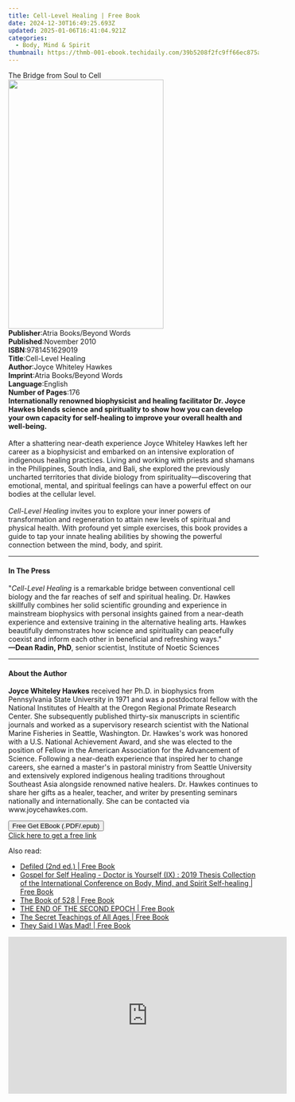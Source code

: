 ```yaml
---
title: Cell-Level Healing | Free Book
date: 2024-12-30T16:49:25.693Z
updated: 2025-01-06T16:41:04.921Z
categories:
  - Body, Mind & Spirit
thumbnail: https://thmb-001-ebook.techidaily.com/39b5208f2fc9ff66ec875a7596158f035a88699eea1ddf8e14c446e2f7fa1462.jpg
---
```

<main id="book-container">
  <div class="flex flex-col">
    <div class="book-brief flex-1 py-6 px-4 sm:p-6 md:py-10 md:px-8">
      <!-- brief-->
      <div class="book-brief-main">The Bridge from Soul to Cell</div>
    </div>
    <div
      class="book-meta-info flex-1 grid gap-4 col-start-1 col-end-3 row-start-1 sm:mb-6 sm:grid-cols-4 lg:gap-6 lg:col-start-2 lg:row-end-6 lg:row-span-6 lg:mb-0"
    >
      <div
        class="book-meta-info-left place-content-center mt-4 p-4 text-sm leading-6 col-start-2 col-span-2 dark:text-slate-400"
      >
        <img
          class="w-full h-500 object-cover rounded-lg sm:h-255 sm:col-span-2 lg:col-span-full"
          src="https://img-001-ebook.techidaily.com/f5a2627a32beea68cb852d5bfa266554a1a63f4bcb0341df735c08312a9f1ec0.jpg"
          alt=""
          width="312"
          height="500"
        />
      </div>
      <div
        class="book-meta-info-right mt-2 col-start-1 row-start-2 col-span-3 self-center"
      >
        <!-- meta data  -->
        <div class="flex flex-col px-4 md:px-8">
          <div class="flex-1">
            <strong>Publisher</strong>:<span class="px-2"
              >Atria Books/Beyond Words</span
            >
          </div>
          <div class="flex-1">
            <strong>Published</strong>:<span class="px-2">November 2010</span>
          </div>
          <div class="flex-1">
            <strong>ISBN</strong>:<span class="px-2">9781451629019</span>
          </div>
          <div class="flex-1">
            <strong>Title</strong>:<span class="px-2">Cell-Level Healing</span>
          </div>
          <div class="flex-1">
            <strong>Author</strong>:<span class="px-2"
              >Joyce Whiteley Hawkes</span
            >
          </div>
          <div class="flex-1">
            <strong>Imprint</strong>:<span class="px-2"
              >Atria Books/Beyond Words</span
            >
          </div>
          <div class="flex-1">
            <strong>Language</strong>:<span class="px-2">English</span>
          </div>
          <div class="flex-1">
            <strong>Number of Pages</strong>:<span class="px-2">176</span>
          </div>
        </div>
      </div>
    </div>
    <div class="book-description flex-1 py-6 px-4 sm:p-6 md:py-10 md:px-8">
      <div class="book-description-main">
        <div accordion-content="" id="description">
          <b
            >Internationally renowned biophysicist and healing facilitator Dr.
            Joyce Hawkes blends science and spirituality to show how you can
            develop your own capacity for self-healing to improve your overall
            health and well-being.</b
          ><br /><br />After a shattering near-death experience Joyce Whiteley
          Hawkes left her career as a biophysicist and embarked on an intensive
          exploration of indigenous healing practices. Living and working with
          priests and shamans in the Philippines, South India, and Bali, she
          explored the previously uncharted territories that divide biology from
          spirituality—discovering that emotional, mental, and spiritual
          feelings can have a powerful effect on our bodies at the cellular
          level.<br />
          <br /><i>Cell-Level Healing</i> invites you to explore your inner
          powers of transformation and regeneration to attain new levels of
          spiritual and physical health. With profound yet simple exercises,
          this book provides a guide to tap your innate healing abilities by
          showing the powerful connection between the mind, body, and spirit.
        </div>
        <div class="accordion-fader"></div>
      </div>
    </div>
    <div class="book-excerpts flex-1 py-6 px-4 sm:p-6 md:py-10 md:px-8">
      <!-- excerpts-->
      <div class="book-excerpts-main">
        <hr />
        <h4 class="placeholder placeholder-heading">
          <span>In The Press</span>
        </h4>
        <p>
          "<i>Cell-Level Healing</i> is a remarkable bridge between conventional
          cell biology and the far reaches of self and spiritual healing. Dr.
          Hawkes skillfully combines her solid scientific grounding and
          experience in mainstream biophysics with personal insights gained from
          a near-death experience and extensive training in the alternative
          healing arts. Hawkes beautifully demonstrates how science and
          spirituality can peacefully coexist and inform each other in
          beneficial and refreshing ways."<br /><b>—Dean Radin, PhD</b>, senior
          scientist, Institute of Noetic Sciences
        </p>
      </div>
    </div>
    <div class="book-about-author flex-1 py-6 px-4 sm:p-6 md:py-10 md:px-8">
      <!-- about author-->
      <div class="book-main-author-main">
        <hr />
        <h4 class="placeholder placeholder-heading">
          <span>About the Author</span>
        </h4>
        <p>
          <b>Joyce Whiteley Hawkes</b> received her Ph.D. in biophysics from
          Pennsylvania State University in 1971 and was a postdoctoral fellow
          with the National Institutes of Health at the Oregon Regional Primate
          Research Center. She subsequently published thirty-six manuscripts in
          scientific journals and worked as a supervisory research scientist
          with the National Marine Fisheries in Seattle, Washington. Dr.
          Hawkes's work was honored with a U.S. National Achievement Award, and
          she was elected to the position of Fellow in the American Association
          for the Advancement of Science. Following a near-death experience that
          inspired her to change careers, she earned a master's in pastoral
          ministry from Seattle University and extensively explored indigenous
          healing traditions throughout Southeast Asia alongside renowned native
          healers. Dr. Hawkes continues to share her gifts as a healer, teacher,
          and writer by presenting seminars nationally and internationally. She
          can be contacted via <span>www.joycehawkes.com</span>.
        </p>
      </div>
    </div>
    <div class="book-free-get flex-1 py-6 px-4 sm:p-6 md:py-10 md:px-8">
      <button
        id="btn-free-get"
        class="bg-blue-500 hover:bg-blue-700 text-white font-bold py-2 px-4 rounded"
      >
        Free Get EBook (.PDF/.epub)
      </button>
      <div id="countdown-display" class="px-2 text-lg mt-2"></div>
      <a
        id="free-link"
        class="hidden bg-blue-500 hover:bg-blue-700 text-white font-bold py-2 px-4 rounded"
        href="https://www.ebooks.com/en-us/book/599110/cell-level-healing/joyce-whiteley-hawkes/"
        target="_blank"
        >Click here to get a free link</a
      >
    </div>
    <script>
      let countdownTime = 0;
      let countdownInterval = null;
      document
        .getElementById('btn-free-get')
        .addEventListener('click', startCountdown);
      function startCountdown() {
        countdownTime = new Date().getTime() + 60000 * 3;
        countdownInterval = setInterval(updateCountdown, 1000);
        document.getElementById('btn-free-get').disabled = true;
        document
          .getElementById('btn-free-get')
          .classList.add('bg-gray-500', 'cursor-not-allowed');
      }
      function updateCountdown() {
        let currentTime = new Date().getTime();
        let timeLeft = countdownTime - currentTime;
        let secondsLeft = Math.floor(timeLeft / 1000);
        document.getElementById('countdown-display').innerHTML =
          `Remaining time: ${secondsLeft} seconds.`;
        if (secondsLeft <= 0) {
          clearInterval(countdownInterval);
          document.getElementById('btn-free-get').classList.add('hidden');
          document.getElementById('free-link').classList.remove('hidden');
          document.getElementById('countdown-display').innerHTML = '';
        }
      }
    </script>
  </div>
</main>

<ins class="adsbygoogle"
      style="display:block"
      data-ad-client="ca-pub-7571918770474297"
      data-ad-slot="8358498916"
      data-ad-format="auto"
      data-full-width-responsive="true"></ins>
    

<span class="atpl-alsoreadstyle">Also read:</span>
<div><ul>
<li><a href="https://novels-ebooks.techidaily.com/209879088-9781942769125-defiled-2nd-ed/"><u>Defiled (2nd ed.) | Free Book</u></a></li>
<li><a href="https://novels-ebooks.techidaily.com/209879102-9781625035691-gospel-for-self-healing-doctor-is-yourself-ix-2019-thesis-collection-of-the-international-conference-on-body-mind-and-spirit-self-healing/"><u>Gospel for Self Healing - Doctor is Yourself (IX) : 2019 Thesis Collection of the International Conference on Body, Mind, and Spirit Self-healing | Free Book</u></a></li>
<li><a href="https://novels-ebooks.techidaily.com/209879123-9780923550738-the-book-of-528/"><u>The Book of 528 | Free Book</u></a></li>
<li><a href="https://novels-ebooks.techidaily.com/209879326-9781999143121-the-end-of-the-second-epoch/"><u>THE END OF THE SECOND EPOCH | Free Book</u></a></li>
<li><a href="https://novels-ebooks.techidaily.com/209879448-9789389440362-the-secret-teachings-of-all-ages/"><u>The Secret Teachings of All Ages | Free Book</u></a></li>
<li><a href="https://novels-ebooks.techidaily.com/209879400-9781916145610-they-said-i-was-mad/"><u>They Said I Was Mad! | Free Book</u></a></li>
</ul></div>

<!-- affiliate ads begin -->
<iframe width="560" height="315" src="https://www.youtube.com/embed/fqBKCGAKHmA?si=OkoaI17nE5qNqTHj" title="YouTube video player" frameborder="0" allow="accelerometer; autoplay; clipboard-write; encrypted-media; gyroscope; picture-in-picture; web-share" referrerpolicy="strict-origin-when-cross-origin" allowfullscreen></iframe>
<!-- affiliate ads end -->

